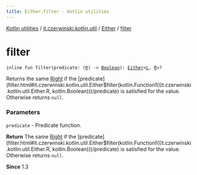 ```yaml
---
title: Either.filter - Kotlin utilities
---
```


[Kotlin utilities](../../index.html) / [it.czerwinski.kotlin.util](../index.html) / [Either](index.html) / [filter](./filter.html)

# filter

`inline fun filter(predicate: (`[`R`](index.html#R)`) -> `[`Boolean`](https://kotlinlang.org/api/latest/jvm/stdlib/kotlin/-boolean/index.html)`): `[`Either`](index.html)`<`[`L`](index.html#L)`, `[`R`](index.html#R)`>?`

Returns the same [Right](../-right/index.html) if the [predicate](filter.html#it.czerwinski.kotlin.util.Either$filter(kotlin.Function1((it.czerwinski.kotlin.util.Either.R, kotlin.Boolean)))/predicate) is satisfied for the value. Otherwise returns `null`.

### Parameters

`predicate` - Predicate function.

**Return**
The same [Right](../-right/index.html) if the [predicate](filter.html#it.czerwinski.kotlin.util.Either$filter(kotlin.Function1((it.czerwinski.kotlin.util.Either.R, kotlin.Boolean)))/predicate) is satisfied for the value. Otherwise returns `null`.

**Since**
1.3

